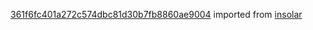 [361f6fc401a272c574dbc81d30b7fb8860ae9004](https://github.com/insolar/insolar/commit/361f6fc401a272c574dbc81d30b7fb8860ae9004) imported from [insolar](https://github.com/insolar/insolar)
